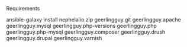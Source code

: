 

Requirements

ansible-galaxy install nephelaiio.zip geerlingguy.git geerlingguy.apache geerlingguy.mysql geerlingguy.php-versions geerlingguy.php geerlingguy.php-mysql geerlingguy.composer geerlingguy.drush geerlingguy.drupal geerlingguy.varnish
